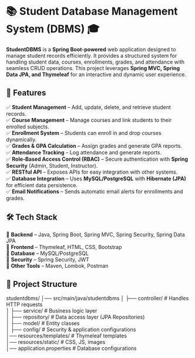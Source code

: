 
# 📚 Student Database Management System (DBMS) 🎓  

**StudentDBMS** is a **Spring Boot-powered** web application designed to manage student records efficiently. It provides a structured system for handling student data, courses, enrollments, grades, and attendance with seamless CRUD operations. This project leverages **Spring MVC, Spring Data JPA, and Thymeleaf** for an interactive and dynamic user experience.  

## 🚀 Features  

✅ **Student Management** – Add, update, delete, and retrieve student records.  
✅ **Course Management** – Manage courses and link students to their enrolled subjects.  
✅ **Enrollment System** – Students can enroll in and drop courses dynamically.  
✅ **Grades & GPA Calculation** – Assign grades and generate GPA reports.  
✅ **Attendance Tracking** – Log attendance and generate reports.  
✅ **Role-Based Access Control (RBAC)** – Secure authentication with **Spring Security** (Admin, Student, Instructor).  
✅ **RESTful API** – Exposes APIs for easy integration with other systems.  
✅ **Database Integration** – Uses **MySQL/PostgreSQL** with **Hibernate (JPA)** for efficient data persistence.  
✅ **Email Notifications** – Sends automatic email alerts for enrollments and grades.  

## 🛠️ Tech Stack  

🔹 **Backend** – Java, Spring Boot, Spring MVC, Spring Security, Spring Data JPA  
🔹 **Frontend** – Thymeleaf, HTML, CSS, Bootstrap  
🔹 **Database** – MySQL/PostgreSQL  
🔹 **Security** – Spring Security, JWT  
🔹 **Other Tools** – Maven, Lombok, Postman  

## 📂 Project Structure  


studentdbms/
│── src/main/java/studentdbms
│   ├── controller/  # Handles HTTP requests  
│   ├── service/     # Business logic layer  
│   ├── repository/  # Data access layer (JPA Repositories)  
│   ├── model/       # Entity classes  
│   ├── config/      # Security & application configurations  
│── resources/templates/  # Thymeleaf templates  
│── resources/static/     # CSS, JS, images  
│── application.properties  # Database configurations  


